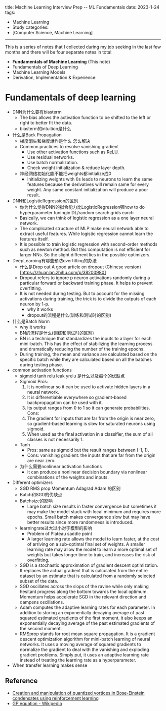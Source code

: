 title: Machine Learning Interview Prep -- ML Fundamentals
date: 2023-1-24
tags:
- Machine Learning
- Study
categories:
- [Computer Science, Machine Learning]
---

This is a series of notes that I collected during my job seeking in the last few months and there will be four separate notes in total:
- **Fundamentals of Machine Learning** (This note)
- Fundamentals of Deep Learning
- Machine Learning Models
- Derivation, Implementation & Experience

<!-- more -->

# Fundamentals of deep learning
- DNN为什么要有biasterm
    - The bias allows the activation function to be shifted to the left or right to better fit the data.
    - biasterm的intuition是什么
- 什么是Back Propagation
    - 梯度消失和梯度爆炸是什么 怎么解决
    - Common practices to resolve vanishing gradient
        - Use other activation functions such as ReLU.
        - Use residual networks.
        - Use batch normalization.
        - Check weight initialization & reduce layer depth.
    - 神经网络初始化能不能把weights都initialize成0
        - Initializing weights with 0s leads to neurons to learn the same features because the derivatives will remain same for every weight. Any same constant initialization will produce a poor result.
- DNN和LogisticRegression的区别
    - 你为什么觉得DNN的拟合能力比LogisticRegression强how to do hyperparameter tuningin DL/random search grids earch
    - Basically, we can think of logistic regression as a one layer neural network.
    - The complicated structure of MLP make neural network able to extract useful features. While logistic regression cannot learn the features itself.
    - It is possible to train logistic regression with second-order methods such as newton method. But this computation is not efficient for larger NNs. So the slight different lies in the possible optimizers.
- DeepLearning有哪些预防overfitting的办法
    - 什么是Drop out A good article on dropout (Chinese version) [https://zhuanlan.zhihu.com/p/38200980]
    - Dropout refers to ignore p neuron activations randomly during a particular forward or backward training phase. It helps to prevent overfitting.
    - It is not needed during testing. But to account for the missing activations during training, the trick is to divide the outputs of each neuron by 1-p.
        - why it works 
        - dropout的流程是什么(训练和测试时的区别)
- 什么是Batch Norm 
    - why it works
    - BN的流程是什么(训练和测试时的区别)
    - BN is a technique that standardizes the inputs to a layer for each mini-batch. This has the effect of stabilizing the learning process and dramatically reducing the number of the training epochs.
    - During training, the mean and variance are calculated based on the specific batch while they are calculated based on all the batches during testing phase.
- common activation functions
    - sigmoid tanh relu leak yrelu 是什么以及每个的优缺点
    - Sigmoid
Pros:
        1. It is nonlinear so it can be used to activate hidden layers in a neural network.
        2. It is differentiable everywhere so gradient-based backpropagation can be used with it.
        3. Its output ranges from 0 to 1 so it can generate probabilities.
Cons:
        1. The gradient for inputs that are far from the origin is near zero, so gradient-based learning is slow for saturated neurons using sigmoid.
        2. When used as the final activation in a classifier, the sum of all classes is not necessarily 1.
    - Tanh
        - Pros: same as sigmoid but the result ranges between (-1, 1).
        - Cons: vanishing gradient: the inputs that are far from the origin are near zero.
    - 为什么需要nonlinear activation functions
        - It can produce a nonlinear decision boundary via nonlinear combinations of the weights and inputs.
- Different optimizers
    - SGD RMS prop Momentum Adagrad Adam 的区别
    - Batch和SGD的优缺点
    - Batchsize的影响
        - Large batch size results in faster convergence but sometimes it may make the model stuck with local minimum and requires more epochs. Small batch makes convergence slow but may have better results since more randomness is introduced.
    - learningrate过大过小对于模型的影响
        - Problem of Plateau saddle point 
        - A larger learning rate allows the model to learn faster, at the cost of arriving on a sub-optimal final set of weights. A smaller learning rate may allow the model to learn a more optimal set of weights but takes longer time to train, and increases the risk of overfitting.
    - SGD is a stochastic approximation of gradient descent optimization. It replaces the actual gradient that is calculated from the entire dataset by an estimate that is calculated from a randomly selected subset of the data.
    - SGD oscillates across the slops of the ravine while only making hesitant progress along the bottom towards the local optimum. Momentum helps accelerate SGD in the relevant direction and dampens oscillations.
    - Adam computes the adaptive learning rates for each parameter. In addition to storing an exponentially decaying average of past squared estimated gradients of the first moment, it also keeps an exponentially decaying average of the past estimated gradients of the second moment.
    - RMSprop stands for root mean square propagation. It is a gradient descent optimization algorithm for mini-batch learning of neural networks. It uses a moving average of squared gradients to normalize the gradient to deal with the vanishing and exploding gradient problems. Simply put, it uses an adaptive learning rate instead of treating the learning rate as a hyperparameter.
- When transfer learning makes sense
        
## Reference
- [Creation and manipulation of quantized vortices in Bose-Einstein condensates using reinforcement learning](https://arxiv.org/abs/2003.05149)
- [GP equation - Wikipedia](https://en.wikipedia.org/wiki/Gross%E2%80%93Pitaevskii_equation)
